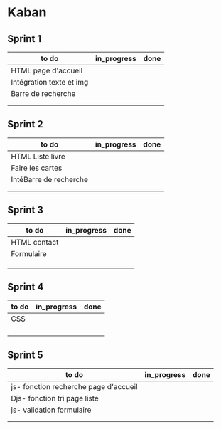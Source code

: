# Kaban 
## Sprint 1


| to do                      | in_progress                     | done                        |
|----------------------------|---------------------------------|-----------------------------|
| HTML page d'accueil        |                                 |                             |
| Intégration texte et img   |                                 |                             |
| Barre de recherche         |                                 |                             |
|                            |                                 |                             |
|                            |                                 |                             |


## Sprint 2


| to do                      | in_progress                     | done                        |
|----------------------------|---------------------------------|-----------------------------|
| HTML Liste livre           |                                 |                             |
| Faire les cartes           |                                 |                             |
| IntéBarre de recherche     |                                 |                             |
|                            |                                 |                             |
|                            |                                 |                             |


## Sprint 3


| to do                      | in_progress                     | done                        |
|----------------------------|---------------------------------|-----------------------------|
| HTML contact               |                                 |                             |
| Formulaire                 |                                 |                             |
|                            |                                 |                             |
|                            |                                 |                             |
|                            |                                 |                             |


## Sprint 4


| to do                      | in_progress                     | done                        |
|----------------------------|---------------------------------|-----------------------------|
| CSS                        |                                 |                             |
|                            |                                 |                             |
|                            |                                 |                             |
|                            |                                 |                             |
|                            |                                 |                             |


## Sprint 5


| to do                      | in_progress                     | done                        |
|----------------------------|---------------------------------|-----------------------------|
| js- fonction recherche page d'accueil           |                                 |                             |
| Djs- fonction tri page liste           |                                 |                             |
| js- validation formulaire            |                                 |                             |
|                            |                                 |                             |
|                            |                                 |                             |
